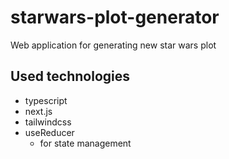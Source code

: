 # starwars-plot-generator
Web application for generating new star wars plot

## Used technologies
  * typescript
  * next.js
  * tailwindcss
  * useReducer
    * for state management 
  

